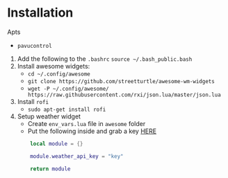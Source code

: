 # Installation

Apts
- `pavucontrol`

1. Add the following to the `.bashrc` `source ~/.bash_public.bash`
2. Install awesome widgets:
    - `cd ~/.config/awesome`
    - `git clone https://github.com/streetturtle/awesome-wm-widgets`
    - `wget -P ~/.config/awesome/ https://raw.githubusercontent.com/rxi/json.lua/master/json.lua`
3. Install `rofi`
    - `sudo apt-get install rofi`
4. Setup weather widget
    - Create `env_vars.lua` file in `awesome` folder
    - Put the following inside and grab a key [HERE](https://home.openweathermap.org/api_keys)
    ```lua
        local module = {}

        module.weather_api_key = "key"

        return module
    ```
